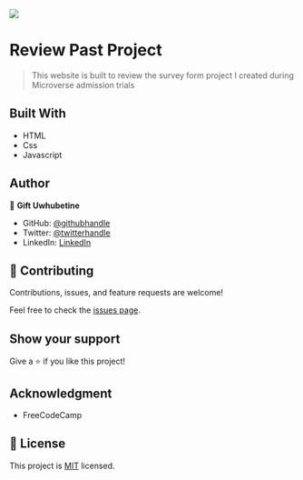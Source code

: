 ![](https://img.shields.io/badge/Microverse-blueviolet)

# Review Past Project

> This website is built to review the survey form project I created during Microverse admission trials

## Built With

- HTML
- Css
- Javascript

## Author
👤 **Gift Uwhubetine**

- GitHub: [@githubhandle](https://github.com/ghiftee)
- Twitter: [@twitterhandle](https://twitter.com/i_ghiftee)
- LinkedIn: [LinkedIn](https://linkedin.com/in/giftuwhubetine)


## 🤝 Contributing

Contributions, issues, and feature requests are welcome!

Feel free to check the [issues page](../../issues/).

## Show your support

Give a ⭐️ if you like this project!

## Acknowledgment

- FreeCodeCamp

## 📝 License

This project is [MIT](./MIT.md) licensed.